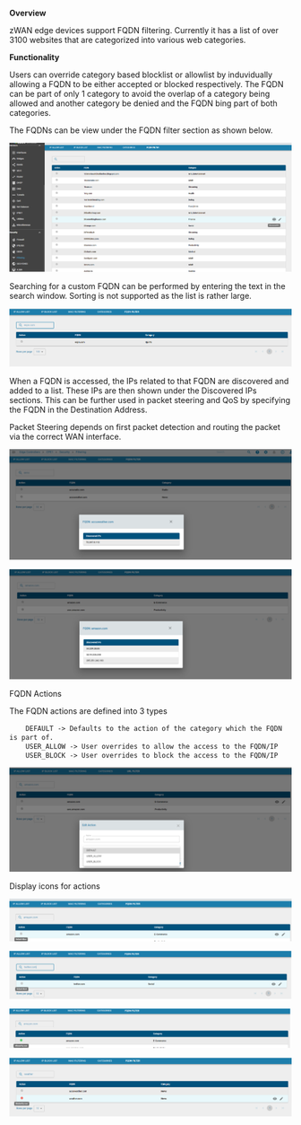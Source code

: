 **Overview** 

zWAN edge devices support FQDN filtering. Currently it has a list of over 3100 websites that are categorized into various web categories.

**Functionality**

Users can override category based blocklist or allowlist by induvidually allowing a FQDN to be either accepted or blocked respectively. The FQDN can be part of only 1 category to avoid the overlap of a category being allowed and another category be denied and the FQDN bing part of both categories. 

The FQDNs can be view under the FQDN filter section as shown below.

![custom](images/FQDNFilter.png)

Searching for a custom FQDN can be performed by entering the text in the search window. Sorting is not supported as the list is rather large.

![custom](images/FQDNFilterSearch.png)

When a FQDN is accessed, the IPs related to that FQDN are discovered and added to a list. These IPs are then shown under the Discovered IPs sections. This can be further used in packet steering and QoS by specifying the FQDN in the Destination Address.

Packet Steering depends on first packet detection and routing the packet via the correct WAN interface.

![custom](images/DiscoveredIPs.png)

![custom](images/DiscoveredIPs2.png)

FQDN Actions

The FQDN actions are defined into 3 types

        DEFAULT -> Defaults to the action of the category which the FQDN is part of.
        USER_ALLOW -> User overrides to allow the access to the FQDN/IP
        USER_BLOCK -> User overrides to block the access to the FQDN/IP

![custom](images/FQDN_Action.png)

Display icons for actions

![custom](images/Default_Allow.png)

![custom](images/DefaultBlock.png)

![custom](images/UserAllow.png)

![custom](images/UserBlock.png)









